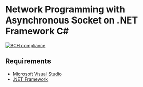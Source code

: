 # Network Programming with Asynchronous Socket on .NET Framework C#

[![BCH compliance](https://bettercodehub.com/edge/badge/abdullahilter/asynchronous-socket-example?branch=master)](https://bettercodehub.com/)

## Requirements
- [Microsoft Visual Studio](https://visualstudio.microsoft.com/tr/downloads/)
- [.NET Framework](https://dotnet.microsoft.com/download/dotnet-framework)
